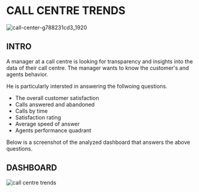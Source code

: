 # CALL CENTRE TRENDS

![call-center-g788231cd3_1920](https://user-images.githubusercontent.com/110673311/230706606-c35f7ef9-bb34-48ac-a9a1-4267901ddc44.jpg)

## INTRO
A manager at a call centre is looking for transparency and insights into the data of their call centre. The manager wants to know the customer's and agents behavior.

He is particularly intersted in answering the follwoing questions.
* The overall customer satisfaction
* Calls answered and abandoned
* Calls by time
* Satisfaction rating
* Average speed of answer
* Agents performance quadrant

Below is a screenshot of the analyzed dashboard that answers the above questions.

## DASHBOARD 

![call centre trends](https://user-images.githubusercontent.com/110673311/230707413-eda12d0e-d658-483a-af43-078e0614405b.png)

